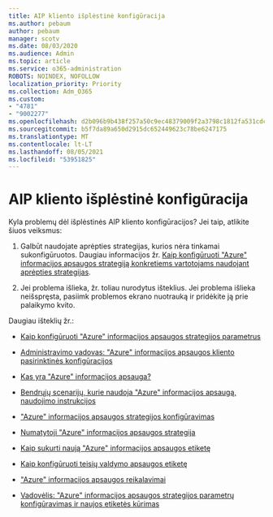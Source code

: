 ```yaml
---
title: AIP kliento išplėstinė konfigūracija
ms.author: pebaum
author: pebaum
manager: scotv
ms.date: 08/03/2020
ms.audience: Admin
ms.topic: article
ms.service: o365-administration
ROBOTS: NOINDEX, NOFOLLOW
localization_priority: Priority
ms.collection: Adm_O365
ms.custom:
- "4781"
- "9002277"
ms.openlocfilehash: d2b096b9b438f257a50c9ec48379009f2a3798c1812fa531cdc30e61a5460a1e
ms.sourcegitcommit: b5f7da89a650d2915dc652449623c78be6247175
ms.translationtype: MT
ms.contentlocale: lt-LT
ms.lasthandoff: 08/05/2021
ms.locfileid: "53951825"
---
```

# <a name="aip-client-advanced-configuration"></a>AIP kliento išplėstinė konfigūracija

Kyla problemų dėl išplėstinės AIP kliento konfigūracijos? Jei taip, atlikite šiuos veiksmus:

1. Galbūt naudojate aprėpties strategijas, kurios nėra tinkamai sukonfigūruotos. Daugiau informacijos žr. [Kaip konfigūruoti "Azure" informacijos apsaugos strategiją konkretiems vartotojams naudojant aprėpties strategijas](https://docs.microsoft.com/azure/information-protection/configure-policy-scope).

2. Jei problema išlieka, žr. toliau nurodytus išteklius. Jei problema išlieka neišspręsta, pasiimk problemos ekrano nuotrauką ir pridėkite ją prie palaikymo kvito.

Daugiau išteklių žr.:

- [Kaip konfigūruoti "Azure" informacijos apsaugos strategijos parametrus](https://docs.microsoft.com/azure/information-protection/configure-policy-settings)  
    
- [Administravimo vadovas: "Azure" informacijos apsaugos kliento pasirinktinės konfigūracijos](https://docs.microsoft.com/azure/information-protection/rms-client/client-admin-guide-customizations)  
    
- [Kas yra "Azure" informacijos apsauga?](https://docs.microsoft.com/azure/information-protection/what-is-information-protection)  
    
- [Bendrųjų scenarijų, kurie naudoja "Azure" informacijos apsaugą, naudojimo instrukcijos](https://docs.microsoft.com/azure/information-protection/how-to-guides)  
    
- ["Azure" informacijos apsaugos strategijos konfigūravimas](https://docs.microsoft.com/azure/information-protection/deploy-use/configure-policy)  
    
- [Numatytoji "Azure" informacijos apsaugos strategija](https://docs.microsoft.com/azure/information-protection/deploy-use/configure-policy-default)  
    
- [Kaip sukurti naują "Azure" informacijos apsaugos etiketę](https://docs.microsoft.com/azure/information-protection/deploy-use/configure-policy-new-label)  
    
- [Kaip konfigūruoti teisių valdymo apsaugos etiketę](https://docs.microsoft.com/azure/information-protection/deploy-use/configure-policy-protection)  
    
- ["Azure" informacijos apsaugos reikalavimai](https://docs.microsoft.com/azure/information-protection/get-started/requirements)

- [Vadovėlis: "Azure" informacijos apsaugos strategijos parametrų konfigūravimas ir naujos etiketės kūrimas](https://docs.microsoft.com/azure/information-protection/get-started/infoprotect-quick-start-tutorial)
